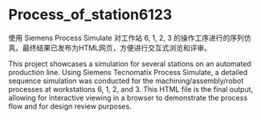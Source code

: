 # Process_of_station6123
使用 Siemens Process Simulate 对工作站 6, 1, 2, 3 的操作工序进行的序列仿真。最终结果已发布为HTML网页，方便进行交互式浏览和评审。

This project showcases a simulation for several stations on an automated production line. Using Siemens Tecnomatix Process Simulate, a detailed sequence simulation was conducted for the machining/assembly/robot processes at workstations 6, 1, 2, and 3. This HTML file is the final output, allowing for interactive viewing in a browser to demonstrate the process flow and for design review purposes.
